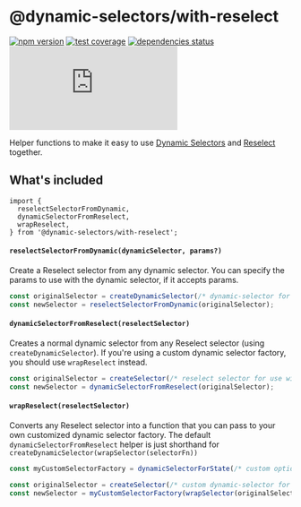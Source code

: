 # @dynamic-selectors/with-reselect

[![npm version](https://img.shields.io/npm/v/@dynamic-selectors/with-reselect.svg)](https://www.npmjs.com/package/@dynamic-selectors/with-reselect)
[![test coverage](https://coveralls.io/repos/github/spautz/dynamic-selectors/badge.svg?branch=x-cov-with-reselect)](https://coveralls.io/github/spautz/dynamic-selectors?branch=x-cov-with-reselect)
[![dependencies status](https://img.shields.io/librariesio/release/npm/@dynamic-selectors/with-reselect.svg)](https://libraries.io/github/spautz/dynamic-selectors)
[![gzip size](https://img.badgesize.io/https://unpkg.com/@dynamic-selectors/with-reselect@latest/dist/with-reselect.cjs.production.min.js?compression=gzip)](https://bundlephobia.com/result?p=@dynamic-selectors/with-reselect@latest)

Helper functions to make it easy to use [Dynamic Selectors](https://github.com/spautz/dynamic-selectors) and
[Reselect](https://github.com/reduxjs/reselect) together.

## What's included

```
import {
  reselectSelectorFromDynamic,
  dynamicSelectorFromReselect,
  wrapReselect,
} from '@dynamic-selectors/with-reselect';
```

#### `reselectSelectorFromDynamic(dynamicSelector, params?)`

Create a Reselect selector from any dynamic selector. You can specify the params to use with the dynamic selector,
if it accepts params.

```javascript
const originalSelector = createDynamicSelector(/* dynamic-selector for use with reselect */);
const newSelector = reselectSelectorFromDynamic(originalSelector);
```

#### `dynamicSelectorFromReselect(reselectSelector)`

Creates a normal dynamic selector from any Reselect selector (using `createDynamicSelector`). If you're using a custom
dynamic selector factory, you should use `wrapReselect` instead.

```javascript
const originalSelector = createSelector(/* reselect selector for use with dynamic-selectors */);
const newSelector = dynamicSelectorFromReselect(originalSelector);
```

#### `wrapReselect(reselectSelector)`

Converts any Reselect selector into a function that you can pass to your own customized dynamic selector factory.
The default `dynamicSelectorFromReselect` helper is just shorthand for `createDynamicSelector(wrapSelector(selectorFn))`

```javascript
const myCustomSelectorFactory = dynamicSelectorForState(/* custom options */);

const originalSelector = createSelector(/* custom dynamic-selector for use with reselect */);
const newSelector = myCustomSelectorFactory(wrapSelector(originalSelector));
```
